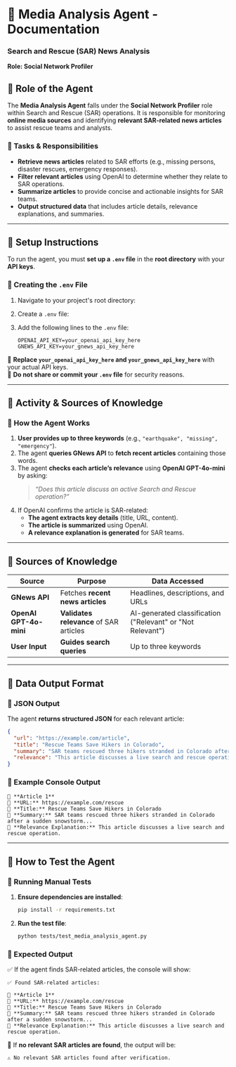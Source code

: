 # **📌 Media Analysis Agent - Documentation**  
### **Search and Rescue (SAR) News Analysis**  
**Role: Social Network Profiler**  

## **🔹 Role of the Agent**  
The **Media Analysis Agent** falls under the **Social Network Profiler** role within Search and Rescue (SAR) operations. It is responsible for monitoring **online media sources** and identifying **relevant SAR-related news articles** to assist rescue teams and analysts.  

### **📍 Tasks & Responsibilities**  
- **Retrieve news articles** related to SAR efforts (e.g., missing persons, disaster rescues, emergency responses).  
- **Filter relevant articles** using OpenAI to determine whether they relate to SAR operations.  
- **Summarize articles** to provide concise and actionable insights for SAR teams.  
- **Output structured data** that includes article details, relevance explanations, and summaries.  

---

## **🔹 Setup Instructions**  
To run the agent, you must **set up a `.env` file** in the **root directory** with your **API keys**.  

### **📍 Creating the `.env` File**  
1. Navigate to your project's root directory:  

2. Create a `.env` file:  

3. Add the following lines to the `.env` file:
   ```
   OPENAI_API_KEY=your_openai_api_key_here
   GNEWS_API_KEY=your_gnews_api_key_here
   ```

🔹 **Replace `your_openai_api_key_here` and `your_gnews_api_key_here`** with your actual API keys.  
🔹 **Do not share or commit your `.env` file** for security reasons.  

---

## **🔹 Activity & Sources of Knowledge**  
### **📍 How the Agent Works**  
1. **User provides up to three keywords** (e.g., `"earthquake", "missing", "emergency"`).  
2. The agent **queries GNews API** to **fetch recent articles** containing those words.  
3. The agent **checks each article’s relevance** using **OpenAI GPT-4o-mini** by asking:  
   > *“Does this article discuss an active Search and Rescue operation?”*  
4. If OpenAI confirms the article is SAR-related:  
   - **The agent extracts key details** (title, URL, content).  
   - **The article is summarized** using OpenAI.  
   - **A relevance explanation is generated** for SAR teams.  

---

## **🔹 Sources of Knowledge**  
| **Source**  | **Purpose**  | **Data Accessed**  |  
|-------------|-------------|--------------------|  
| **GNews API** | Fetches **recent news articles** | Headlines, descriptions, and URLs |  
| **OpenAI GPT-4o-mini** | **Validates relevance** of SAR articles | AI-generated classification ("Relevant" or "Not Relevant") |  
| **User Input** | **Guides search queries** | Up to three keywords |  

---

## **🔹 Data Output Format**  
### **📍 JSON Output**  
The agent **returns structured JSON** for each relevant article:  
```json
{
  "url": "https://example.com/article",
  "title": "Rescue Teams Save Hikers in Colorado",
  "summary": "SAR teams rescued three hikers stranded in Colorado after a sudden snowstorm...",
  "relevance": "This article discusses a live search and rescue operation involving stranded hikers."
}
```  

### **📍 Example Console Output**  
```
🔹 **Article 1**  
🔗 **URL:** https://example.com/rescue  
📄 **Title:** Rescue Teams Save Hikers in Colorado  
📖 **Summary:** SAR teams rescued three hikers stranded in Colorado after a sudden snowstorm...  
📝 **Relevance Explanation:** This article discusses a live search and rescue operation.  
```

---

## **🔹 How to Test the Agent**  
### **📍 Running Manual Tests**  
1. **Ensure dependencies are installed**:  
   ```sh
   pip install -r requirements.txt
   ```  
2. **Run the test file**:  
   ```sh
   python tests/test_media_analysis_agent.py
   ```  

### **📍 Expected Output**  
✅ If the agent finds SAR-related articles, the console will show:  
```
✅ Found SAR-related articles:  

🔹 **Article 1**  
🔗 **URL:** https://example.com/rescue  
📄 **Title:** Rescue Teams Save Hikers in Colorado  
📖 **Summary:** SAR teams rescued three hikers stranded in Colorado after a sudden snowstorm...  
📝 **Relevance Explanation:** This article discusses a live search and rescue operation.  
```
🚨 If **no relevant SAR articles are found**, the output will be:  
```
⚠️ No relevant SAR articles found after verification.  
```
